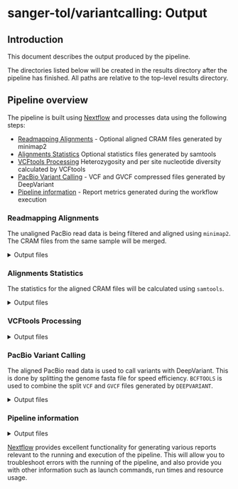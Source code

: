 # sanger-tol/variantcalling: Output

## Introduction

This document describes the output produced by the pipeline.

The directories listed below will be created in the results directory after the pipeline has finished. All paths are relative to the top-level results directory.

## Pipeline overview

The pipeline is built using [Nextflow](https://www.nextflow.io/) and processes data using the following steps:

- [Readmapping Alignments](#readmapping-alignments) - Optional aligned CRAM files generated by minimap2
- [Alignments Statistics](#alignments-statistics) Optional statistics files generated by samtools
- [VCFtools Processing](#vcftools-processing) Heterozygosity and per site nucleotide diversity calculated by VCFtools
- [PacBio Variant Calling](#pacbio-variant-calling) - VCF and GVCF compressed files generated by DeepVariant
- [Pipeline information](#pipeline-information) - Report metrics generated during the workflow execution

### Readmapping Alignments

The unaligned PacBio read data is being filtered and aligned using `minimap2`. The CRAM files from the same sample will be merged.

<details markdown="1">
<summary>Output files</summary>

- `readmapping`
  - Aligned CRAM files: `<fasta_name>.pacbio.<sample_name>.cram`.
  - Aligned CRAM index files: `<fasta_name>.pacbio.<sample_name>.cram.crai`.

</details>

### Alignments Statistics

The statistics for the aligned CRAM files will be calculated using `samtools`.

<details markdown="1">
<summary>Output files</summary>

- `statistics`
  - Comprehensive statistics from alignment file: `<fasta_name>.pacbio.<sample_name>.stats`.
  - Number of alignments for each FLAG type: `<fasta_name>.pacbio.<sample_name>.flagstats`.
  - Alignment summary statistics: `<fasta_name>.pacbio.<sample_name>.idxstats`.

</details>

### VCFtools Processing

<details markdown="1">
<summary>Output files</summary>

- Heterozygosity generated by VCFtools: `<fasta_name>.pacbio.<sample_name>_deepvariant.vcf.het`.
- Per site nucleotide diversity calculated by VCFtools: `<fasta_name>.pacbio.<sample_name>_deepvariant.vcf.sites.pi`.

</details>

### PacBio Variant Calling

The aligned PacBio read data is used to call variants with DeepVariant. This is done by splitting the genome fasta file for speed efficiency. `BCFTOOLS` is used to combine the split `VCF` and `GVCF` files generated by `DEEPVARIANT`.

<details markdown="1">
<summary>Output files</summary>

- `variant_calling`
  - Compressed VCF files: `<fasta_name>.pacbio.<sample_name>_deepvariant.vcf.gz`.
  - Compressed GVCF files: `<fasta_name>.pacbio.<sample_name>_deepvariant.g.vcf.gz`.

</details>

### Pipeline information

<details markdown="1">
<summary>Output files</summary>

- `pipeline_info/variantcalling/`
  - Reports generated by Nextflow: `execution_report.html`, `execution_timeline.html`, `execution_trace.txt` and `pipeline_dag.dot`/`pipeline_dag.svg`.
  - Reports generated by the pipeline: `pipeline_report.html`, `pipeline_report.txt` and `software_versions.yml`. The `pipeline_report*` files will only be present if the `--email` / `--email_on_fail` parameter's are used when running the pipeline.
  - Reformatted samplesheet files used as input to the pipeline: `samplesheet.valid.csv`.

</details>

[Nextflow](https://www.nextflow.io/docs/latest/tracing.html) provides excellent functionality for generating various reports relevant to the running and execution of the pipeline. This will allow you to troubleshoot errors with the running of the pipeline, and also provide you with other information such as launch commands, run times and resource usage.
